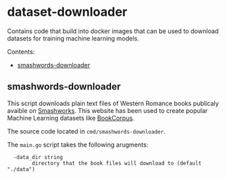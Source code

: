 # dataset-downloader <!-- omit in toc -->

Contains code that build into docker images that can be used to download datasets for training machine learning models.

Contents:
- [smashwords-downloader](#smashwords-downloader)

## smashwords-downloader

This script downloads plain text files of Western Romance books publicaly avaible on [Smashworks](https://www.smashwords.com/). This website has been used to create popular Machine Learning datasets like [BookCorpus](https://huggingface.co/datasets/bookcorpus).

The source code located in `cmd/smashwords-downloader`.

The `main.go` script takes the following arugments:
```
  -data_dir string
        directory that the book files will download to (default "./data")
```
